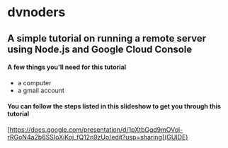 # dvnoders

## A simple tutorial on running a remote server using Node.js and Google Cloud Console

#### A few things you'll need for this tutorial
* a computer
* a gmail account

#### You can follow the steps listed in this slideshow to get you through this tutorial
[https://docs.google.com/presentation/d/1pXtbGgd9mOVol-rRGoN4a2b6SSIoXiKoj_fQ12n9zUo/edit?usp=sharing](GUIDE)